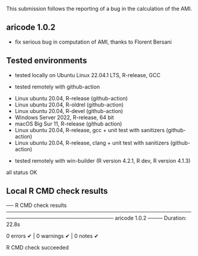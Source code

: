 This submission follows the reporting of a bug in the calculation of the AMI.

## aricode 1.0.2

- fix serious bug in computation of AMI, thanks to Florent Bersani

## Tested environments

* tested locally on Ubuntu Linux 22.04.1 LTS, R-release, GCC

* tested remotely with github-action

- Linux ubuntu 20.04, R-release (github-action)
- Linux ubuntu 20.04, R-oldrel (github-action)
- Linux ubuntu 20.04, R-devel (github-action)
- Windows Server 2022, R-release, 64 bit
- macOS Big Sur 11, R-release (github action)
- Linux ubuntu 20.04, R-release, gcc + unit test with sanitizers (github-action)
- Linux ubuntu 20.04, R-release, clang + unit test with sanitizers (github-action)

* tested remotely with win-builder (R version 4.2.1, R dev, R version 4.1.3)

all status OK 

## Local R CMD check results

── R CMD check results ─────────────────────────────────────────────────────────────────────────────── aricode 1.0.2 ────
Duration: 22.8s

0 errors ✔ | 0 warnings ✔ | 0 notes ✔

R CMD check succeeded

